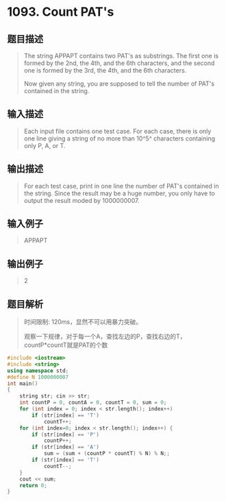 # 1093. Count PAT's

## 题目描述

> The string APPAPT contains two PAT's as substrings. The first one is formed by the 2nd, the 4th, and the 6th characters, and the second one is formed by the 3rd, the 4th, and the 6th characters.
>
>Now given any string, you are supposed to tell the number of PAT's contained in the string.

## 输入描述

> Each input file contains one test case. For each case, there is only one line giving a string of no more than 10^5^ characters containing only P, A, or T.

## 输出描述

> For each test case, print in one line the number of PAT's contained in the string. Since the result may be a huge number, you only have to output the result moded by 1000000007.

## 输入例子

>APPAPT

## 输出例子

>2

## 题目解析

>时间限制: 120ms，显然不可以用暴力突破。
>
>观察一下规律，对于每一个A，查找左边的P，查找右边的T，countP*countT就是PAT的个数

```C++
#include <iostream>
#include <string>
using namespace std;
#define N 1000000007
int main()
{
	string str; cin >> str;
	int countP = 0, countA = 0, countT = 0, sum = 0;
	for (int index = 0; index < str.length(); index++)
		if (str[index] == 'T')
			countT++;
	for (int index=0; index < str.length(); index++) {
		if (str[index] == 'P')
			countP++;
		if (str[index] == 'A')
			sum = (sum + (countP * countT) % N) % N;;
		if (str[index] == 'T')
			countT--;
	}
	cout << sum;
	return 0;
}
```